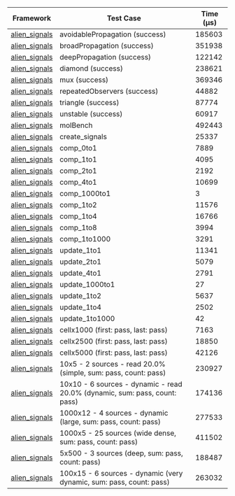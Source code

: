 | Framework | Test Case | Time (μs) |
| --- | --- | --- |
| [alien_signals](https://github.com/medz/alien-signals-dart) | avoidablePropagation (success) | 185603 |
| [alien_signals](https://github.com/medz/alien-signals-dart) | broadPropagation (success) | 351938 |
| [alien_signals](https://github.com/medz/alien-signals-dart) | deepPropagation (success) | 122142 |
| [alien_signals](https://github.com/medz/alien-signals-dart) | diamond (success) | 238621 |
| [alien_signals](https://github.com/medz/alien-signals-dart) | mux (success) | 369346 |
| [alien_signals](https://github.com/medz/alien-signals-dart) | repeatedObservers (success) | 44882 |
| [alien_signals](https://github.com/medz/alien-signals-dart) | triangle (success) | 87774 |
| [alien_signals](https://github.com/medz/alien-signals-dart) | unstable (success) | 60917 |
| [alien_signals](https://github.com/medz/alien-signals-dart) | molBench | 492443 |
| [alien_signals](https://github.com/medz/alien-signals-dart) | create_signals | 25337 |
| [alien_signals](https://github.com/medz/alien-signals-dart) | comp_0to1 | 7889 |
| [alien_signals](https://github.com/medz/alien-signals-dart) | comp_1to1 | 4095 |
| [alien_signals](https://github.com/medz/alien-signals-dart) | comp_2to1 | 2192 |
| [alien_signals](https://github.com/medz/alien-signals-dart) | comp_4to1 | 10699 |
| [alien_signals](https://github.com/medz/alien-signals-dart) | comp_1000to1 | 3 |
| [alien_signals](https://github.com/medz/alien-signals-dart) | comp_1to2 | 11576 |
| [alien_signals](https://github.com/medz/alien-signals-dart) | comp_1to4 | 16766 |
| [alien_signals](https://github.com/medz/alien-signals-dart) | comp_1to8 | 3994 |
| [alien_signals](https://github.com/medz/alien-signals-dart) | comp_1to1000 | 3291 |
| [alien_signals](https://github.com/medz/alien-signals-dart) | update_1to1 | 11341 |
| [alien_signals](https://github.com/medz/alien-signals-dart) | update_2to1 | 5079 |
| [alien_signals](https://github.com/medz/alien-signals-dart) | update_4to1 | 2791 |
| [alien_signals](https://github.com/medz/alien-signals-dart) | update_1000to1 | 27 |
| [alien_signals](https://github.com/medz/alien-signals-dart) | update_1to2 | 5637 |
| [alien_signals](https://github.com/medz/alien-signals-dart) | update_1to4 | 2502 |
| [alien_signals](https://github.com/medz/alien-signals-dart) | update_1to1000 | 42 |
| [alien_signals](https://github.com/medz/alien-signals-dart) | cellx1000 (first: pass, last: pass) | 7163 |
| [alien_signals](https://github.com/medz/alien-signals-dart) | cellx2500 (first: pass, last: pass) | 18850 |
| [alien_signals](https://github.com/medz/alien-signals-dart) | cellx5000 (first: pass, last: pass) | 42126 |
| [alien_signals](https://github.com/medz/alien-signals-dart) | 10x5 - 2 sources - read 20.0% (simple, sum: pass, count: pass) | 230927 |
| [alien_signals](https://github.com/medz/alien-signals-dart) | 10x10 - 6 sources - dynamic - read 20.0% (dynamic, sum: pass, count: pass) | 174136 |
| [alien_signals](https://github.com/medz/alien-signals-dart) | 1000x12 - 4 sources - dynamic (large, sum: pass, count: pass) | 277533 |
| [alien_signals](https://github.com/medz/alien-signals-dart) | 1000x5 - 25 sources (wide dense, sum: pass, count: pass) | 411502 |
| [alien_signals](https://github.com/medz/alien-signals-dart) | 5x500 - 3 sources (deep, sum: pass, count: pass) | 188487 |
| [alien_signals](https://github.com/medz/alien-signals-dart) | 100x15 - 6 sources - dynamic (very dynamic, sum: pass, count: pass) | 263032 |
